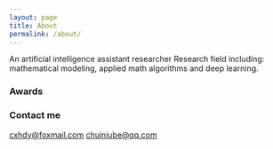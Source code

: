 ```yaml
---
layout: page
title: About
permalink: /about/
---
```


An artificial intelligence assistant researcher
Research field including: mathematical modeling, applied math algorithms and deep learning. 

### Awards


### Contact me

[cxhdy@foxmail.com](mailto:cxhdy@foxmail.com)
[chuiniube@qq.com](mailto:chuiniube@qq.com)
